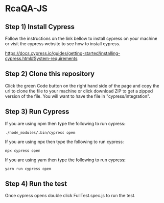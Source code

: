 # RcaQA-JS

## Step 1) Install Cypress

Follow the instructions on the link bellow to install cypress on your machine or visit the cypress website to see how to install cypress.

https://docs.cypress.io/guides/getting-started/installing-cypress.html#System-requirements

## Step 2) Clone this repository

Click the green Code button on the right hand side of the page and copy the url to clone the file to your machine or click download ZIP to get a zipped version of the file.
You will want to have the file in "cypress/integration".

## Step 3) Run Cypress

If you are using npm then type the following to run cypress:

```
./node_modules/.bin/cypress open
```

If you are using npx then type the following to run cypress:

```
npx cypress open
```

If you are using yarn then type the following to run cypress:

```
yarn run cypress open
```

## Step 4) Run the test

Once cypress opens double click FullTest.spec.js to run the test.
